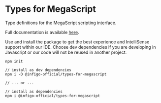 # Types for MegaScript

Type definitions for the MegaScript scripting interface.

Full documentation is available [here](https://infigo-official.github.io/types-for-megascript/).

Use and install the package to get the best experience and IntelliSense support within our IDE.
Choose dev dependencies if you are developing in Javascript or our code will not be reused in another project.

```
npm init

// install as dev dependencies
npm i -D @infigo-official/types-for-megascript

// ... or ...

// install as dependencies
npm i @infigo-official/types-for-megascript
```
